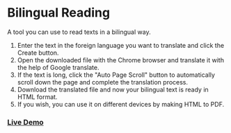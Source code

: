 # Bilingual Reading
A tool you can use to read texts in a bilingual way.
1. Enter the text in the foreign language you want to translate and click the Create button.
2. Open the downloaded file with the Chrome browser and translate it with the help of Google translate.
3. If the text is long, click the "Auto Page Scroll" button to automatically scroll down the page and complete the translation process.
4. Download the translated file and now your bilingual text is ready in HTML format.
5. If you wish, you can use it on different devices by making HTML to PDF.

### <a href="https://devaloper.com/bilingual-reading/">Live Demo</a>
